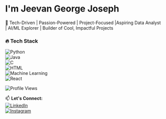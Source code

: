 # I'm Jeevan George Joseph 
🔧 Tech-Driven | Passion-Powered | Project-Focused
|Aspiring Data Analyst | AI/ML Explorer | Builder of Cool, Impactful Projects

### 🔥 Tech Stack  
![Python](https://img.shields.io/badge/Python-3776AB?style=for-the-badge&logo=python&logoColor=white)  
![Java](https://img.shields.io/badge/Java-007396?style=for-the-badge&logo=java&logoColor=white)  
![C](https://img.shields.io/badge/C-A8B9CC?style=for-the-badge&logo=c&logoColor=white)  
![HTML](https://img.shields.io/badge/HTML-E34F26?style=for-the-badge&logo=html5&logoColor=white)  
![Machine Learning](https://img.shields.io/badge/Machine%20Learning-ffcc00?style=for-the-badge&logo=sklearn&logoColor=black)  
![React](https://img.shields.io/badge/React-20232A?style=for-the-badge&logo=react&logoColor=61DAFB)


![Profile Views](https://komarev.com/ghpvc/?username=jeevanjoseph03&color=blue)

📫 **Let's Connect:**  
[![LinkedIn](https://img.shields.io/badge/LinkedIn-0A66C2?style=for-the-badge&logo=linkedin&logoColor=white&borderRadius=30)](https://www.linkedin.com/in/jeevan-george-joseph-05a640245/)  
[![Instagram](https://img.shields.io/badge/Instagram-E4405F?style=for-the-badge&logo=instagram&logoColor=white&borderRadius=30)](https://www.instagram.com/jeevan_.joseph/)  

